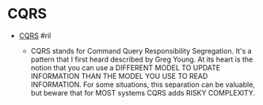 # CQRS


  - [CQRS](https://martinfowler.com/bliki/CQRS.html) #ril

      - CQRS stands for Command Query Responsibility Segregation. It's a pattern that I first heard described by Greg Young. At its heart is the notion that you can use a DIFFERENT MODEL TO UPDATE INFORMATION THAN THE MODEL YOU USE TO READ INFORMATION. For some situations, this separation can be valuable, but beware that for MOST systems CQRS adds RISKY COMPLEXITY.
